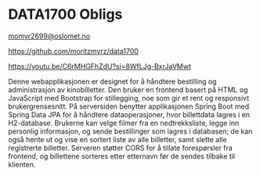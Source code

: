 # DATA1700 Obligs

momyr2699@oslomet.no

https://github.com/moritzmyrz/data1700

https://youtu.be/C6rMHGFhZdU?si=8WfLJg-BxrJaVMwt

Denne webapplikasjonen er designet for å håndtere bestilling og administrasjon av kinobilletter. Den bruker en frontend basert på HTML og JavaScript med Bootstrap for stillegging, noe som gir et rent og responsivt brukergrensesnitt. På serversiden benytter applikasjonen Spring Boot med Spring Data JPA for å håndtere dataoperasjoner, hvor billettdata lagres i en H2-database. Brukerne kan velge filmer fra en nedtrekksliste, legge inn personlig informasjon, og sende bestillinger som lagres i databasen; de kan også hente ut og vise en sortert liste av alle billetter, samt slette alle registrerte billetter. Serveren støtter CORS for å tillate forespørsler fra frontend, og billettene sorteres etter etternavn før de sendes tilbake til klienten.
